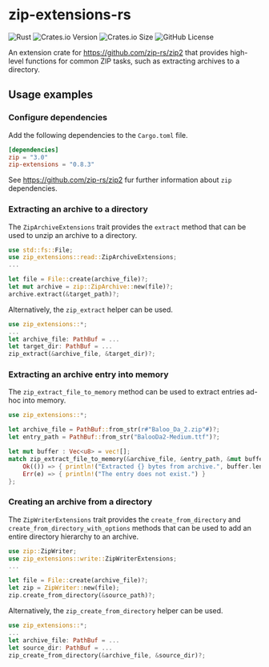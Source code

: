 # zip-extensions-rs

![Rust](https://github.com/matzefriedrich/zip-extensions-rs/workflows/Rust/badge.svg)
![Crates.io Version](https://img.shields.io/crates/v/zip-extensions)
![Crates.io Size](https://img.shields.io/crates/size/zip-extensions)
![GitHub License](https://img.shields.io/github/license/matzefriedrich/zip-extensions-rs)


An extension crate for https://github.com/zip-rs/zip2 that provides high-level functions for common ZIP tasks, such as extracting archives to a directory.

## Usage examples

### Configure dependencies

Add the following dependencies to the `Cargo.toml` file.

````toml
[dependencies]
zip = "3.0"
zip-extensions = "0.8.3"
````

See https://github.com/zip-rs/zip2 fur further information about `zip` dependencies.

### Extracting an archive to a directory

The `ZipArchiveExtensions` trait provides the `extract` method that can be used to unzip an archive to a directory.

````rust
use std::fs::File;
use zip_extensions::read::ZipArchiveExtensions;
...

let file = File::create(archive_file)?;
let mut archive = zip::ZipArchive::new(file)?;
archive.extract(&target_path)?;
````

Alternatively, the `zip_extract` helper can be used.

````rust
use zip_extensions::*;
...
let archive_file: PathBuf = ...
let target_dir: PathBuf = ...
zip_extract(&archive_file, &target_dir)?;
```` 

### Extracting an archive entry into memory

The `zip_extract_file_to_memory` method can be used to extract entries ad-hoc into memory.

````rust
use zip_extensions::*;

let archive_file = PathBuf::from_str(r#"Baloo_Da_2.zip"#)?;
let entry_path = PathBuf::from_str("BalooDa2-Medium.ttf")?;

let mut buffer : Vec<u8> = vec![];
match zip_extract_file_to_memory(&archive_file, &entry_path, &mut buffer) {
    Ok(()) => { println!("Extracted {} bytes from archive.", buffer.len()) },
    Err(e) => { println!("The entry does not exist.") }
};
````

### Creating an archive from a directory

The `ZipWriterExtensions` trait provides the `create_from_directory` and `create_from_directory_with_options` methods that can be used to add an entire directory hierarchy to an archive.

````rust
use zip::ZipWriter;
use zip_extensions::write::ZipWriterExtensions;
...

let file = File::create(archive_file)?;
let zip = ZipWriter::new(file);
zip.create_from_directory(&source_path)?;
````

Alternatively, the `zip_create_from_directory` helper can be used.

````rust
use zip_extensions::*;
...
let archive_file: PathBuf = ...
let source_dir: PathBuf = ...
zip_create_from_directory(&archive_file, &source_dir)?;
````